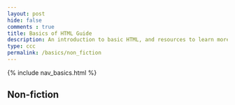 ```yaml
---
layout: post
hide: false
comments : true
title: Basics of HTML Guide
description: An introduction to basic HTML, and resources to learn more.
type: ccc
permalink: /basics/non_fiction
---
```


{% include nav_basics.html %}

## Non-fiction